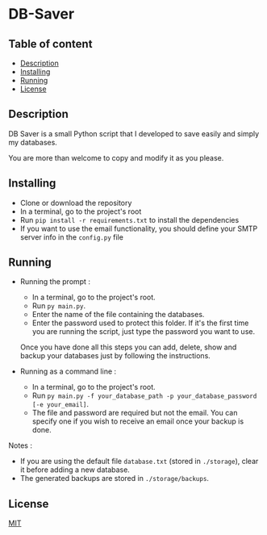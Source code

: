 
# DB-Saver

## Table of content

  * [Description](#description)
  * [Installing](#installing)
  * [Running](#running)
  * [License](#license)


## Description

DB Saver is a small Python script that I developed to save easily and simply my databases.

You are more than welcome to copy and modify it as you please.

## Installing

* Clone or download the repository 
* In a terminal, go to the project's root 
* Run `pip install -r requirements.txt` to install the dependencies
* If you want to use the email functionality, you should define your SMTP server info in the `config.py` file

## Running

* Running the prompt :
    * In a terminal, go to the project's root. 
    * Run `py main.py`.
    * Enter the name of the file containing the databases.
    * Enter the password used to protect this folder. If it's the first time you are running the script, just type the password you want to use.
    
    Once you have done all this steps you can add, delete, show and backup your databases just by following the instructions.
    
* Running as a command line : 
    * In a terminal, go to the project's root.
    * Run `py main.py -f your_database_path -p your_database_password [-e your_email]`.
    * The file and password are required but not the email. You can specify one if you wish to receive an email once your backup is done.

Notes : 
* If you are using the default file `database.txt` (stored in `./storage`), clear it before adding a new database.
* The generated backups are stored in `./storage/backups`.


## License

[MIT](https://github.com/malain96/DB-Saver/blob/master/LICENSE)


